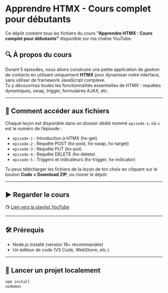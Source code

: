# Apprendre HTMX - Cours complet pour débutants

Ce dépôt contient tous les fichiers du cours **"Apprendre HTMX : Cours complet pour débutants"** disponible sur ma chaîne YouTube.

## 🔍 À propos du cours

Durant 5 épisodes, nous allons construire une petite application de gestion de contacts en utilisant uniquement **HTMX** pour dynamiser notre interface, sans utiliser de framework JavaScript complexe.  
Tu y découvriras toutes les fonctionnalités essentielles de HTMX : requêtes dynamiques, swap, trigger, formulaires AJAX, etc.

---

## 📁 Comment accéder aux fichiers

Chaque leçon est disponible dans un dossier dédié nommé `episode-x`, où `x` est le numéro de l’épisode :

- `episode-1` : Introduction à HTMX (hx-get)
- `episode-2` : Requête POST (hx-post, hx-swap, hx-target)
- `episode-3` : Requête PUT (hx-put)
- `episode-4` : Requête DELETE (hx-delete)
- `episode-5` : Triggers et indicateurs (hx-trigger, hx-indicator)

Tu peux télécharger les fichiers de la leçon de ton choix en cliquant sur le bouton **Code > Download ZIP**, ou cloner le dépôt.

---

## ▶️ Regarder le cours

📺 [Lien vers la playlist YouTube](https://www.youtube.com/playlist?list=PLkHw7J3J2iar80NS9Gjklfwhee_wjOQEf)

---

## 🛠 Prérequis

- Node.js installé (version 18+ recommandée)
- Un éditeur de code (VS Code, WebStorm, etc.)

---

## 🚀 Lancer un projet localement

```bash
npm install
nodemon
